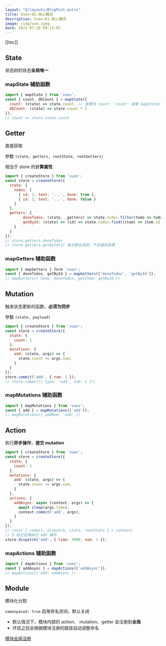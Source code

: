 ```yaml
---
layout: "@/layouts/BlogPost.astro"
title: Vuex—01.核心概念
description: Vuex—01.核心概念
image: /img/vue.jpeg
date: 2021-07-20 09:13:07
---
```


[[toc]]

## State

状态树的状态**全局唯一**

### mapState 辅助函数

```js
import { mapState } from 'vuex';
const { count, dbCount } = mapState({
  count: (state) => state.count, // 效果同 count: 'count' 或者 mapState(['count'])
  dbCount: (state) => state.count * 2
});
// count => store.state.count
```

## Getter

直接获取

参数 `(state, getters, rootState, rootGetters)` 

相当于 store 的**计算属性**

```js
import { createStore } from 'vuex';
const store = createStore({
  state: {
    todos: [
      { id: 1, text: '...', done: true },
      { id: 2, text: '...', done: false }
    ]
  },
  getters: {
    	doneTodos: (state, _getters) => state.todos.filter(todo => todo.done),
    	getById: (state) => (id) => state.todos.find((item) => item.id === id)
    }
  }
});
// store.getters.doneTodos
// store.getters.getById(1) 每次都会调用，不会缓存结果
```

### mapGetters 辅助函数

```js
import { mapGetters } form 'vuex';
const { doneTodos, getById } = mapGetters(['doneTodos', 'getById']);
// mapGetters({ done: doneTodos, getItem: getById })
```

## Mutation

触发状态更新的函数，**必须为同步**

参数 `(state, payload)`

```js
import { createStore } from 'vuex';
const store = createStore({
  state: {
    count: 1
  },
  mutations: {
    add: (state, args) => {
      state.count += args.num;
    }
  }
});
store.commit('add', { num: 1 });
// store.commit({ type: 'add', num: 1 });
```

### mapMutations 辅助函数

```js
import { mapMutations } from 'vuex';
const { add } = mapMutations(['add']);
// mapMutations({ addNum: 'add' })
```

## Action

执行**异步操作**，**提交 mutation**

```js
import { createStore } from 'vuex';
const store = createStore({
  state: {
    count: 1
  },
  mutations: {
    add: (state, args) => {
      state.count += args.num;
    }
  },
  actions: {
    addAsync: async (context, args) => {
      await sleep(args.time);
      context.commit('add', args);
    }
  }
});
// const { commit, dispatch, state, rootState } = context;
// 3 秒之后再执行 add 操作
store.dispatch('add', { time: 3000, num: 1 });
```

### mapActions 辅助函数

```js
import { mapActions } from 'vuex';
const { addAsync } = mapActions(['addAsync']);
// mapActions({ add: addAsync })
```

## Module

模块化分割

`namespaced: true` 启用命名空间，默认关闭
  - 默认情况下，模块内部的 action、 mutation、getter 会注册到**全局**
  - 开启之后会根据模块注册的路径自动调整命名

[模块全局注册](https://next.vuex.vuejs.org/zh/guide/modules.html#%E5%9C%A8%E5%B8%A6%E5%91%BD%E5%90%8D%E7%A9%BA%E9%97%B4%E7%9A%84%E6%A8%A1%E5%9D%97%E5%86%85%E8%AE%BF%E9%97%AE%E5%85%A8%E5%B1%80%E5%86%85%E5%AE%B9%EF%BC%88global-assets%EF%BC%89)